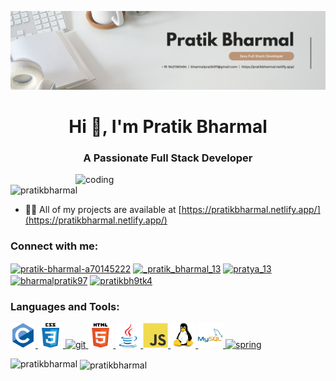 
![logo](https://github.com/PratikBharmal/PratikBharmal/blob/main/BannerLinkedIn.png)
<h1 align="center">Hi 👋, I'm Pratik Bharmal</h1>
<h3 align="center">A Passionate Full Stack Developer</h3>
<img align="right" alt="coding" width="400" src="https://user-images.githubusercontent.com/55389276/140866485-8fb1c876-9a8f-4d6a-98dc-08c4981eaf70.gif">

<p align="left"> <img src="https://komarev.com/ghpvc/?username=pratikbharmal&label=Profile%20views&color=0e75b6&style=flat" alt="pratikbharmal" /> </p>


- 👨‍💻 All of my projects are available at [https://pratikbharmal.netlify.app/](https://pratikbharmal.netlify.app/)
<h3 align="left">Connect with me:</h3>
<p align="left">
<a href="https://linkedin.com/in/pratik-bharmal-a70145222" target="blank"><img align="center" src="https://raw.githubusercontent.com/rahuldkjain/github-profile-readme-generator/master/src/images/icons/Social/linked-in-alt.svg" alt="pratik-bharmal-a70145222" height="30" width="40" /></a>
<a href="https://instagram.com/_pratik_bharmal_13" target="blank"><img align="center" src="https://raw.githubusercontent.com/rahuldkjain/github-profile-readme-generator/master/src/images/icons/Social/instagram.svg" alt="_pratik_bharmal_13" height="30" width="40" /></a>
<a href="https://www.codechef.com/users/pratya_13" target="blank"><img align="center" src="https://cdn.jsdelivr.net/npm/simple-icons@3.1.0/icons/codechef.svg" alt="pratya_13" height="30" width="40" /></a>
<a href="https://www.hackerrank.com/bharmalpratik97" target="blank"><img align="center" src="https://raw.githubusercontent.com/rahuldkjain/github-profile-readme-generator/master/src/images/icons/Social/hackerrank.svg" alt="bharmalpratik97" height="30" width="40" /></a>
<a href="https://auth.geeksforgeeks.org/user/pratikbh9tk4" target="blank"><img align="center" src="https://raw.githubusercontent.com/rahuldkjain/github-profile-readme-generator/master/src/images/icons/Social/geeks-for-geeks.svg" alt="pratikbh9tk4" height="30" width="40" /></a>
</p>

<h3 align="left">Languages and Tools:</h3>
<p align="left"> <a href="https://www.cprogramming.com/" target="_blank" rel="noreferrer"> <img src="https://raw.githubusercontent.com/devicons/devicon/master/icons/c/c-original.svg" alt="c" width="40" height="40"/> </a> <a href="https://www.w3schools.com/css/" target="_blank" rel="noreferrer"> <img src="https://raw.githubusercontent.com/devicons/devicon/master/icons/css3/css3-original-wordmark.svg" alt="css3" width="40" height="40"/> </a> <a href="https://git-scm.com/" target="_blank" rel="noreferrer"> <img src="https://www.vectorlogo.zone/logos/git-scm/git-scm-icon.svg" alt="git" width="40" height="40"/> </a> <a href="https://www.w3.org/html/" target="_blank" rel="noreferrer"> <img src="https://raw.githubusercontent.com/devicons/devicon/master/icons/html5/html5-original-wordmark.svg" alt="html5" width="40" height="40"/> </a> <a href="https://www.java.com" target="_blank" rel="noreferrer"> <img src="https://raw.githubusercontent.com/devicons/devicon/master/icons/java/java-original.svg" alt="java" width="40" height="40"/> </a> <a href="https://developer.mozilla.org/en-US/docs/Web/JavaScript" target="_blank" rel="noreferrer"> <img src="https://raw.githubusercontent.com/devicons/devicon/master/icons/javascript/javascript-original.svg" alt="javascript" width="40" height="40"/> </a> <a href="https://www.linux.org/" target="_blank" rel="noreferrer"> <img src="https://raw.githubusercontent.com/devicons/devicon/master/icons/linux/linux-original.svg" alt="linux" width="40" height="40"/> </a> <a href="https://www.mysql.com/" target="_blank" rel="noreferrer"> <img src="https://raw.githubusercontent.com/devicons/devicon/master/icons/mysql/mysql-original-wordmark.svg" alt="mysql" width="40" height="40"/> </a> <a href="https://spring.io/" target="_blank" rel="noreferrer"> <img src="https://www.vectorlogo.zone/logos/springio/springio-icon.svg" alt="spring" width="40" height="40"/> </a> </p>

<p><img align="left" src="https://github-readme-stats.vercel.app/api/top-langs?username=pratikbharmal&show_icons=true&locale=en&layout=compact" alt="pratikbharmal" /></p>

<p>&nbsp;<img align="center" src="https://github-readme-stats.vercel.app/api?username=pratikbharmal&show_icons=true&locale=en" alt="pratikbharmal" /></p>

